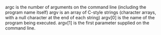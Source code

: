 argc is the number of arguments on the command line (including the program name itself) argv is an array of C-style strings (character arrays, with a null character at the end of each string) argv[0] is the name of the program being executed. argv[1] is the first parameter supplied on the command line.
